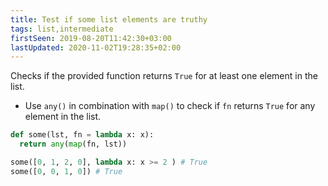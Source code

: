 ```yaml
---
title: Test if some list elements are truthy
tags: list,intermediate
firstSeen: 2019-08-20T11:42:30+03:00
lastUpdated: 2020-11-02T19:28:35+02:00
---
```


Checks if the provided function returns `True` for at least one element in the list.

- Use `any()` in combination with `map()` to check if `fn` returns `True` for any element in the list.

```py
def some(lst, fn = lambda x: x):
  return any(map(fn, lst))
```

```py
some([0, 1, 2, 0], lambda x: x >= 2 ) # True
some([0, 0, 1, 0]) # True
```
